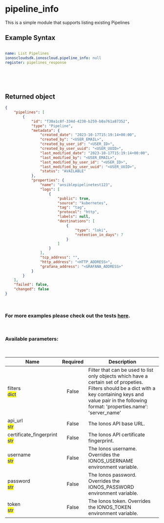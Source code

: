 # pipeline_info

This is a simple module that supports listing existing Pipelines

## Example Syntax


```yaml

name: List Pipelines
ionoscloudsdk.ionoscloud.pipeline_info: null
register: pipelines_response

```

&nbsp;

&nbsp;
## Returned object
```json
{
    "pipelines": [
        {
            "id": "f30a1c8f-334d-4238-b259-b0a761a87352",
            "type": "Pipeline",
            "metadata": {
                "created_date": "2023-10-17T15:19:14+00:00",
                "created_by": "<USER_EMAIL>",
                "created_by_user_id": "<USER_ID>",
                "created_by_user_uuid": "<USER_UUID>",
                "last_modified_date": "2023-10-17T15:19:14+00:00",
                "last_modified_by": "<USER_EMAIL>",
                "last_modified_by_user_id": "<USER_ID>",
                "last_modified_by_user_uuid": "<USER_UUID>",
                "status": "AVAILABLE"
            },
            "properties": {
                "name": "ansiblepipelinetest123",
                "logs": [
                    {
                        "public": true,
                        "source": "kubernetes",
                        "tag": "tag",
                        "protocol": "http",
                        "labels": null,
                        "destinations": [
                            {
                                "type": "loki",
                                "retention_in_days": 7
                            }
                        ]
                    }
                ],
                "tcp_address": "",
                "http_address": "<HTTP_ADDRESS>",
                "grafana_address": "<GRAFANA_ADDRESS>"
            }
        }
    ],
    "failed": false,
    "changed": false
}

```

&nbsp;
### For more examples please check out the tests [here](https://github.com/ionos-cloud/module-ansible/tree/master/tests/logging).

&nbsp;
### Available parameters:
&nbsp;

<table data-full-width="true">
  <thead>
    <tr>
      <th width="22.8vw">Name</th>
      <th width="10.8vw" align="center">Required</th>
      <th>Description</th>
    </tr>
  </thead>
  <tbody>
  <tr>
  <td>filters<br/><mark style="color:blue;">dict</mark></td>
  <td align="center">False</td>
  <td>Filter that can be used to list only objects which have a certain set of propeties. Filters should be a dict with a key containing keys and value pair in the following format: 'properties.name': 'server_name'</td>
  </tr>
  <tr>
  <td>api_url<br/><mark style="color:blue;">str</mark></td>
  <td align="center">False</td>
  <td>The Ionos API base URL.</td>
  </tr>
  <tr>
  <td>certificate_fingerprint<br/><mark style="color:blue;">str</mark></td>
  <td align="center">False</td>
  <td>The Ionos API certificate fingerprint.</td>
  </tr>
  <tr>
  <td>username<br/><mark style="color:blue;">str</mark></td>
  <td align="center">False</td>
  <td>The Ionos username. Overrides the IONOS_USERNAME environment variable.</td>
  </tr>
  <tr>
  <td>password<br/><mark style="color:blue;">str</mark></td>
  <td align="center">False</td>
  <td>The Ionos password. Overrides the IONOS_PASSWORD environment variable.</td>
  </tr>
  <tr>
  <td>token<br/><mark style="color:blue;">str</mark></td>
  <td align="center">False</td>
  <td>The Ionos token. Overrides the IONOS_TOKEN environment variable.</td>
  </tr>
  </tbody>
</table>
